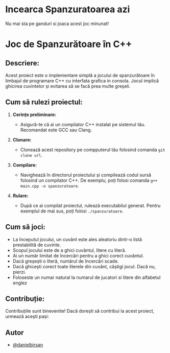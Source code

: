 
# Incearca Spanzuratoarea azi

Nu mai sta pe ganduri si joaca acest joc minunat!


# Joc de Spanzurătoare în C++


## Descriere:

Acest proiect este o implementare simplă a jocului de spanzurătoare în limbajul de programare C++ cu interfata grafica in consola. Jocul implică ghicirea cuvintelor și evitarea să se facă prea multe greșeli.

## Cum să rulezi proiectul:

1. **Cerințe preliminare:**
   - Asigură-te că ai un compilator C++ instalat pe sistemul tău. Recomandat este GCC sau Clang.

2. **Clonare:**
   - Clonează acest repository pe compputerul tău folosind comanda `git clone url`.

3. **Compilare:**
   - Navighează în directorul proiectului și compilează codul sursă folosind un compilator C++. De exemplu, poți folosi comanda `g++ main.cpp -o spanzuratoare`.

4. **Rulare:**
   - După ce ai compilat proiectul, rulează executabilul generat. Pentru exemplul de mai sus, poți folosi `./spanzuratoare`.

## Cum să joci:

- La începutul jocului, un cuvânt este ales aleatoriu dintr-o listă prestabilită de cuvinte.
- Scopul jocului este de a ghici cuvântul, litere cu literă.
- Ai un număr limitat de încercări pentru a ghici corect cuvântul.
- Dacă greșești o literă, numărul de încercări scade.
- Dacă ghicești corect toate literele din cuvânt, câștigi jocul. Dacă nu, pierzi.
- Foloseste un numar natural la numarul de jucatori si litere din alfabetul englez

## Contribuție:

Contribuțiile sunt binevenite! Dacă dorești să contribui la acest proiect, urmează acești pași:


## Autor

- [@danielbirsan](https://github.com/danielbirsan)


